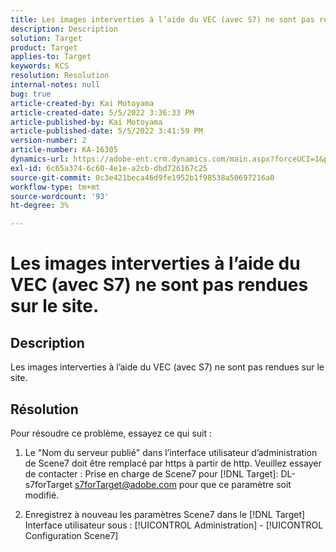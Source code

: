 ```yaml
---
title: Les images interverties à l’aide du VEC (avec S7) ne sont pas rendues sur le site.
description: Description
solution: Target
product: Target
applies-to: Target
keywords: KCS
resolution: Resolution
internal-notes: null
bug: true
article-created-by: Kai Motoyama
article-created-date: 5/5/2022 3:36:33 PM
article-published-by: Kai Motoyama
article-published-date: 5/5/2022 3:41:59 PM
version-number: 2
article-number: KA-16305
dynamics-url: https://adobe-ent.crm.dynamics.com/main.aspx?forceUCI=1&pagetype=entityrecord&etn=knowledgearticle&id=f64e2e21-89cc-ec11-a7b5-6045bd00d995
exl-id: 6c65a374-6c60-4e1e-a2cb-dbd726167c25
source-git-commit: 0c3e421beca46d9fe1952b1f98538a50697216a0
workflow-type: tm+mt
source-wordcount: '93'
ht-degree: 3%

---
```


# Les images interverties à l’aide du VEC (avec S7) ne sont pas rendues sur le site.

## Description


Les images interverties à l’aide du VEC (avec S7) ne sont pas rendues sur le site.


## Résolution


Pour résoudre ce problème, essayez ce qui suit :

1. Le &quot;Nom du serveur publié&quot; dans l’interface utilisateur d’administration de Scene7 doit être remplacé par https à partir de http. Veuillez essayer de contacter : Prise en charge de Scene7 pour [!DNL Target]: DL-s7forTarget [s7forTarget@adobe.com](mailto:s7forTarget@adobe.com) pour que ce paramètre soit modifié.

2. Enregistrez à nouveau les paramètres Scene7 dans le [!DNL Target] Interface utilisateur sous : [!UICONTROL Administration] - [!UICONTROL Configuration Scene7]
